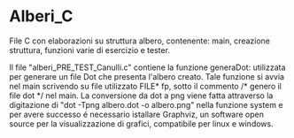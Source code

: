 # Alberi_C
File C con elaborazioni su struttura albero, contenente: main, creazione struttura, funzioni varie di esercizio e tester.

Il file "alberi_PRE_TEST_Canulli.c" contiene la funzione generaDot: utilizzata per generare un file Dot che presenta l'albero creato. 
Tale funzione si avvia nel main scrivendo su file utilizzato FILE* fp, sotto il commento /* genero il file dot */ nel main.
La conversione da dot a png viene fatta attraverso la digitazione di "dot -Tpng albero.dot -o albero.png" nella funzione system e per avere successo é necessario istallare 
Graphviz, un software open source per la visualizzazione di grafici, compatibile per linux e windows.
